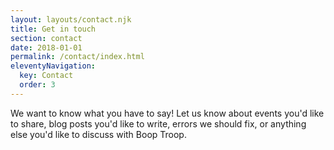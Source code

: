 ```yaml
---
layout: layouts/contact.njk
title: Get in touch
section: contact
date: 2018-01-01
permalink: /contact/index.html
eleventyNavigation:
  key: Contact
  order: 3
---
```

We want to know what you have to say! Let us know about events you'd like to share, blog posts you'd like to write, errors we should fix, or anything else you'd like to discuss with Boop Troop.